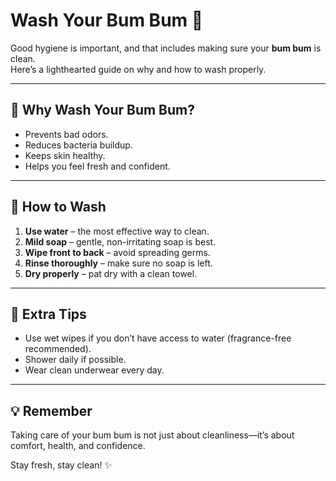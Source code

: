 # Wash Your Bum Bum 🚿

Good hygiene is important, and that includes making sure your **bum bum** is clean.  
Here’s a lighthearted guide on why and how to wash properly.

---

## 🧼 Why Wash Your Bum Bum?

- Prevents bad odors.  
- Reduces bacteria buildup.  
- Keeps skin healthy.  
- Helps you feel fresh and confident.  

---

## 🚿 How to Wash

1. **Use water** – the most effective way to clean.  
2. **Mild soap** – gentle, non-irritating soap is best.  
3. **Wipe front to back** – avoid spreading germs.  
4. **Rinse thoroughly** – make sure no soap is left.  
5. **Dry properly** – pat dry with a clean towel.  

---

## 🌸 Extra Tips

- Use wet wipes if you don’t have access to water (fragrance-free recommended).  
- Shower daily if possible.  
- Wear clean underwear every day.  

---

## 💡 Remember
Taking care of your bum bum is not just about cleanliness—it’s about comfort, health, and confidence.

Stay fresh, stay clean! ✨
